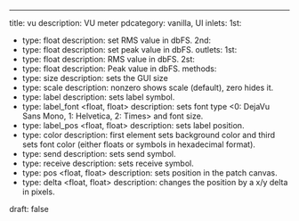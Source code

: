 ---
title: vu
description: VU meter
pdcategory: vanilla, UI
inlets:
  1st:
  - type: float
    description: set RMS value in dbFS.
  2nd:
  - type: float
    description: set peak value in dbFS.
outlets:
  1st:
  - type: float
    description: RMS value in dbFS.
  2st:
  - type: float
    description: Peak value in dbFS.
methods:
- type: size <float>
  description: sets the GUI size
- type: scale <float>
  description: nonzero shows scale (default), zero hides it.
- type: label <symbol>
  description: sets label symbol.
- type: label_font <float, float>
  description: sets font type <0: DejaVu Sans Mono, 1: Helvetica, 2: Times> and font size.
- type: label_pos <float, float>
  description: sets label position.
- type: color <list>
  description: first element sets background color and third sets font color (either floats or symbols in hexadecimal format).
- type: send <symbol>
  description: sets send symbol.
- type: receive <symbol>
  description: sets receive symbol.
- type: pos <float, float>
  description: sets position in the patch canvas.
- type: delta <float, float>
  description: changes the position by a x/y delta in pixels.

draft: false
